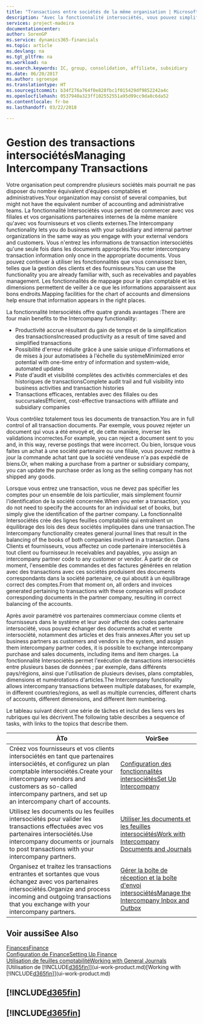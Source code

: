 ```yaml
---
title: "Transactions entre sociétés de la même organisation | Microsoft Docs"
description: "Avec la fonctionnalité intersociétés, vous pouvez simplifier les processus et les transactions entre sociétés appartenant à la même organisation."
services: project-madeira
documentationcenter: 
author: SorenGP
ms.service: dynamics365-financials
ms.topic: article
ms.devlang: na
ms.tgt_pltfrm: na
ms.workload: na
ms.search.keywords: IC, group, consolidation, affiliate, subsidiary
ms.date: 06/20/2017
ms.author: sgroespe
ms.translationtype: HT
ms.sourcegitcommit: b34f276a764f0e828fbc1f015429df9852242a4c
ms.openlocfilehash: 0537940a323ff102552551a95d99cc9da8c6da52
ms.contentlocale: fr-be
ms.lasthandoff: 03/22/2018

---
```

# <a name="managing-intercompany-transactions"></a><span data-ttu-id="5c0a3-103">Gestion des transactions intersociétés</span><span class="sxs-lookup"><span data-stu-id="5c0a3-103">Managing Intercompany Transactions</span></span>
<span data-ttu-id="5c0a3-104">Votre organisation peut comprendre plusieurs sociétés mais pourrait ne pas disposer du nombre équivalent d'équipes comptables et administratives.</span><span class="sxs-lookup"><span data-stu-id="5c0a3-104">Your organization may consist of several companies, but might not have the equivalent number of accounting and administrative teams.</span></span> <span data-ttu-id="5c0a3-105">La fonctionnalité Intersociétés vous permet de commercer avec vos filiales et vos organisations partenaires internes de la même manière qu'avec vos fournisseurs et vos clients externes.</span><span class="sxs-lookup"><span data-stu-id="5c0a3-105">The Intercompany functionality lets you do business with your subsidiary and internal partner organizations in the same way as you engage with your external vendors and customers.</span></span> <span data-ttu-id="5c0a3-106">Vous n'entrez les informations de transaction intersociétés qu'une seule fois dans les documents appropriés.</span><span class="sxs-lookup"><span data-stu-id="5c0a3-106">You enter intercompany transaction information only once in the appropriate documents.</span></span> <span data-ttu-id="5c0a3-107">Vous pouvez continuer à utiliser les fonctionnalités que vous connaissez bien, telles que la gestion des clients et des fournisseurs.</span><span class="sxs-lookup"><span data-stu-id="5c0a3-107">You can use the functionality you are already familiar with, such as receivables and payables management.</span></span> <span data-ttu-id="5c0a3-108">Les fonctionnalités de mappage pour le plan comptable et les dimensions permettent de veiller à ce que les informations apparaissent aux bons endroits.</span><span class="sxs-lookup"><span data-stu-id="5c0a3-108">Mapping facilities for the chart of accounts and dimensions help ensure that information appears in the right places.</span></span>  

<span data-ttu-id="5c0a3-109">La fonctionnalité Intersociétés offre quatre grands avantages :</span><span class="sxs-lookup"><span data-stu-id="5c0a3-109">There are four main benefits to the Intercompany functionality:</span></span>  

- <span data-ttu-id="5c0a3-110">Productivité accrue résultant du gain de temps et de la simplification des transactions</span><span class="sxs-lookup"><span data-stu-id="5c0a3-110">Increased productivity as a result of time saved and simplified transactions</span></span>  
- <span data-ttu-id="5c0a3-111">Possibilité d'erreur réduite grâce à une saisie unique d'informations et de mises à jour automatisées à l'échelle du système</span><span class="sxs-lookup"><span data-stu-id="5c0a3-111">Minimized error potential with one-time entry of information and system-wide, automated updates</span></span>  
- <span data-ttu-id="5c0a3-112">Piste d'audit et visibilité complètes des activités commerciales et des historiques de transactions</span><span class="sxs-lookup"><span data-stu-id="5c0a3-112">Complete audit trail and full visibility into business activities and transaction histories</span></span>  
- <span data-ttu-id="5c0a3-113">Transactions efficaces, rentables avec des filiales ou des succursales</span><span class="sxs-lookup"><span data-stu-id="5c0a3-113">Efficient, cost-effective transactions with affiliate and subsidiary companies</span></span>  

<span data-ttu-id="5c0a3-114">Vous contrôlez totalement tous les documents de transaction.</span><span class="sxs-lookup"><span data-stu-id="5c0a3-114">You are in full control of all transaction documents.</span></span> <span data-ttu-id="5c0a3-115">Par exemple, vous pouvez rejeter un document qui vous a été envoyé et, de cette manière, inverser les validations incorrectes.</span><span class="sxs-lookup"><span data-stu-id="5c0a3-115">For example, you can reject a document sent to you and, in this way, reverse postings that were incorrect.</span></span> <span data-ttu-id="5c0a3-116">Ou bien, lorsque vous faites un achat à une société partenaire ou une filiale, vous pouvez mettre à jour la commande achat tant que la société vendeuse n'a pas expédié de biens.</span><span class="sxs-lookup"><span data-stu-id="5c0a3-116">Or, when making a purchase from a partner or subsidiary company, you can update the purchase order as long as the selling company has not shipped any goods.</span></span>  

<span data-ttu-id="5c0a3-117">Lorsque vous entrez une transaction, vous ne devez pas spécifier les comptes pour un ensemble de lois particulier, mais simplement fournir l'identification de la société concernée.</span><span class="sxs-lookup"><span data-stu-id="5c0a3-117">When you enter a transaction, you do not need to specify the accounts for an individual set of books, but simply give the identification of the partner company.</span></span> <span data-ttu-id="5c0a3-118">La fonctionnalité Intersociétés crée des lignes feuilles comptabilité qui entraînent un équilibrage des lois des deux sociétés impliquées dans une transaction.</span><span class="sxs-lookup"><span data-stu-id="5c0a3-118">The Intercompany functionality creates general journal lines that result in the balancing of the books of both companies involved in a transaction.</span></span> <span data-ttu-id="5c0a3-119">Dans Clients et fournisseurs, vous affectez un code partenaire intersociétés à tout client ou fournisseur.</span><span class="sxs-lookup"><span data-stu-id="5c0a3-119">In receivables and payables, you assign an intercompany partner code to any customer or vendor.</span></span> <span data-ttu-id="5c0a3-120">À partir de ce moment, l'ensemble des commandes et des factures générées en relation avec des transactions avec ces sociétés produisent des documents correspondants dans la société partenaire, ce qui aboutit à un équilibrage correct des comptes.</span><span class="sxs-lookup"><span data-stu-id="5c0a3-120">From that moment on, all orders and invoices generated pertaining to transactions with these companies will produce corresponding documents in the partner company, resulting in correct balancing of the accounts.</span></span>  

 <span data-ttu-id="5c0a3-121">Après avoir paramétré vos partenaires commerciaux comme clients et fournisseurs dans le système et leur avoir affecté des codes partenaire intersociété, vous pouvez échanger des documents achat et vente intersociété, notamment des articles et des frais annexes.</span><span class="sxs-lookup"><span data-stu-id="5c0a3-121">After you set up business partners as customers and vendors in the system, and assign them intercompany partner codes, it is possible to exchange intercompany purchase and sales documents, including items and item charges.</span></span> <span data-ttu-id="5c0a3-122">La fonctionnalité Intersociétés permet l'exécution de transactions intersociétés entre plusieurs bases de données ; par exemple, dans différents pays/régions, ainsi que l'utilisation de plusieurs devises, plans comptables, dimensions et numérotations d'articles.</span><span class="sxs-lookup"><span data-stu-id="5c0a3-122">The Intercompany functionality allows intercompany transactions between multiple databases, for example, in different countries/regions, as well as multiple currencies, different charts of accounts, different dimensions, and different item numbering.</span></span>  

<span data-ttu-id="5c0a3-123">Le tableau suivant décrit une série de tâches et inclut des liens vers les rubriques qui les décrivent.</span><span class="sxs-lookup"><span data-stu-id="5c0a3-123">The following table describes a sequence of tasks, with links to the topics that describe them.</span></span>

 |<span data-ttu-id="5c0a3-124">À</span><span class="sxs-lookup"><span data-stu-id="5c0a3-124">To</span></span> |<span data-ttu-id="5c0a3-125">Voir</span><span class="sxs-lookup"><span data-stu-id="5c0a3-125">See</span></span>|
 |---|---|
 |<span data-ttu-id="5c0a3-126">Créez vos fournisseurs et vos clients intersociétés en tant que partenaires intersociétés, et configurez un plan comptable intersociétés.</span><span class="sxs-lookup"><span data-stu-id="5c0a3-126">Create your intercompany vendors and customers as so-called intercompany partners, and set up an intercompany chart of accounts.</span></span>|[<span data-ttu-id="5c0a3-127">Configuration des fonctionnalités intersociétés</span><span class="sxs-lookup"><span data-stu-id="5c0a3-127">Set Up Intercompany</span></span>](intercompany-how-setup.md)|
 |<span data-ttu-id="5c0a3-128">Utilisez les documents ou les feuilles intersociétés pour valider les transactions effectuées avec vos partenaires intersociétés.</span><span class="sxs-lookup"><span data-stu-id="5c0a3-128">Use intercompany documents or journals to post transactions with your intercompany partners.</span></span>|[<span data-ttu-id="5c0a3-129">Utiliser les documents et les feuilles intersociétés</span><span class="sxs-lookup"><span data-stu-id="5c0a3-129">Work with Intercompany Documents and Journals</span></span>](intercompany-how-work-documents-journals.md)|
 |<span data-ttu-id="5c0a3-130">Organisez et traitez les transactions entrantes et sortantes que vous échangez avec vos partenaires intersociétés.</span><span class="sxs-lookup"><span data-stu-id="5c0a3-130">Organize and process incoming and outgoing transactions that you exchange with your intercompany partners.</span></span>|[<span data-ttu-id="5c0a3-131">Gérer la boîte de réception et la boîte d'envoi intersociétés</span><span class="sxs-lookup"><span data-stu-id="5c0a3-131">Manage the Intercompany Inbox and Outbox</span></span>](intercompany-how-manage-intercompany-inbox.md)|

## <a name="see-also"></a><span data-ttu-id="5c0a3-132">Voir aussi</span><span class="sxs-lookup"><span data-stu-id="5c0a3-132">See Also</span></span>
[<span data-ttu-id="5c0a3-133">Finances</span><span class="sxs-lookup"><span data-stu-id="5c0a3-133">Finance</span></span>](finance.md)  
[<span data-ttu-id="5c0a3-134">Configuration de Finance</span><span class="sxs-lookup"><span data-stu-id="5c0a3-134">Setting Up Finance</span></span>](finance-setup-finance.md)  
[<span data-ttu-id="5c0a3-135">Utilisation de feuilles comptabilité</span><span class="sxs-lookup"><span data-stu-id="5c0a3-135">Working with General Journals</span></span>](ui-work-general-journals.md)  
<span data-ttu-id="5c0a3-136">[Utilisation de [!INCLUDE[d365fin](includes/d365fin_md.md)]](ui-work-product.md)</span><span class="sxs-lookup"><span data-stu-id="5c0a3-136">[Working with [!INCLUDE[d365fin](includes/d365fin_md.md)]](ui-work-product.md)</span></span>

## [!INCLUDE[d365fin](includes/free_trial_md.md)]  
## [!INCLUDE[d365fin](includes/training_link_md.md)]

